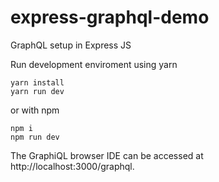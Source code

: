 # express-graphql-demo
GraphQL setup in Express JS

Run development enviroment using yarn

```
yarn install
yarn run dev
```

or with npm

```
npm i
npm run dev
```

The GraphiQL browser IDE can be accessed at http://localhost:3000/graphql.

